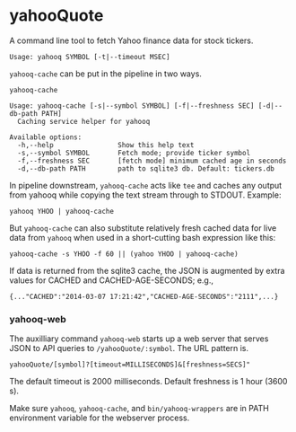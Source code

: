 # yahooQuote

A command line tool to fetch Yahoo finance data for stock tickers.

```
Usage: yahooq SYMBOL [-t|--timeout MSEC] 
```


`yahooq-cache` can be put in the pipeline in two ways. 


```
yahooq-cache

Usage: yahooq-cache [-s|--symbol SYMBOL] [-f|--freshness SEC] [-d|--db-path PATH]
  Caching service helper for yahooq

Available options:
  -h,--help                Show this help text
  -s,--symbol SYMBOL       Fetch mode; provide ticker symbol
  -f,--freshness SEC       [fetch mode] minimum cached age in seconds
  -d,--db-path PATH        path to sqlite3 db. Default: tickers.db 
```

In pipeline downstream, `yahooq-cache` acts like `tee` and caches any output
from yahooq while copying the text stream through to STDOUT. Example:

```
yahooq YHOO | yahooq-cache
```

But `yahooq-cache` can also substitute relatively fresh cached data for live
data from `yahooq` when used in a short-cutting bash expression like this:

```
yahooq-cache -s YHOO -f 60 || (yahoo YHOO | yahooq-cache)
```


If data is returned from the sqlite3 cache, the JSON is augmented by extra
values for CACHED and CACHED-AGE-SECONDS; e.g., 

    {..."CACHED":"2014-03-07 17:21:42","CACHED-AGE-SECONDS":"2111",...}




### yahooq-web

The auxilliary command `yahooq-web` starts up a web server that serves JSON to
API queries to `/yahooQuote/:symbol`. The URL pattern is.

    yahooQuote/[symbol]?[timeout=MILLISECONDS]&[freshness=SECS]"

The default timeout is 2000 milliseconds. Default freshness is 1 hour (3600 s).

Make sure `yahooq`, `yahooq-cache`, and `bin/yahooq-wrappers` are in PATH
environment variable for the webserver process.



